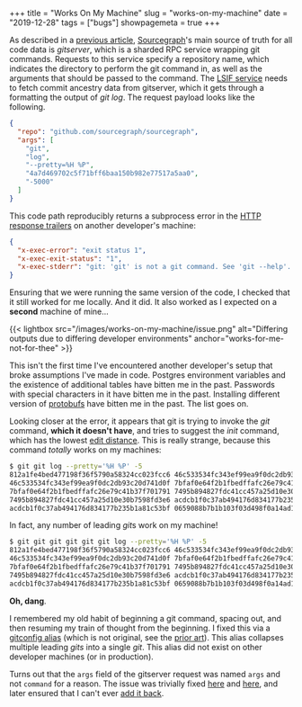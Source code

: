 +++
title = "Works On My Machine"
slug = "works-on-my-machine"
date = "2019-12-28"
tags = ["bugs"]
showpagemeta = true
+++

As described in a [previous article](http://eric-fritz.com/articles/subtle-circular-import-bug), [Sourcegraph](https://about.sourcegraph.com)'s main source of truth for all code data is *gitserver*, which is a sharded RPC service wrapping git commands. Requests to this service specify a repository name, which indicates the directory to perform the git command in, as well as the arguments that should be passed to the command. The [LSIF service](https://github.com/efritz/sourcegraph/blob/2f36af2a439722ac43fa05da6972e5ed4cf1fa76/lsif) needs to fetch commit ancestry data from gitserver, which it gets through a formatting the output of *git log*. The request payload looks like the following.

```json
{
  "repo": "github.com/sourcegraph/sourcegraph",
  "args": [
    "git",
    "log",
    "--pretty=%H %P",
    "4a7d469702c5f71bff6baa150b982e77517a5aa0",
    "-5000"
  ]
}
```

This code path reproducibly returns a subprocess error in the [HTTP response trailers](https://developer.mozilla.org/en-US/docs/Web/HTTP/Headers/Trailer) on another developer's machine:

```json
{
  "x-exec-error": "exit status 1",
  "x-exec-exit-status": "1",
  "x-exec-stderr": "git: 'git' is not a git command. See 'git --help'.  The most similar command is \tinit"
}
```

Ensuring that we were running the same version of the code, I checked that it still worked for me locally. And it did. It also worked as I expected on a **second** machine of mine...

{{< lightbox
  src="/images/works-on-my-machine/issue.png"
  alt="Differing outputs due to differing developer environments"
  anchor="works-for-me-not-for-thee" >}}

This isn't the first time I've encountered another developer's setup that broke assumptions I've made in code. Postgres environment variables and the existence of additional tables have bitten me in the past. Passwords with special characters in it have bitten me in the past. Installing different version of [protobufs](https://developers.google.com/protocol-buffers) have bitten me in the past. The list goes on.

Looking closer at the error, it appears that git is trying to invoke the *git* command, **which it doesn't have**, and tries to suggest the *init* command, which has the lowest [edit distance](https://en.wikipedia.org/wiki/Edit_distance). This is really strange, because this command *totally* works on my machines:

```bash
$ git git log --pretty='%H %P' -5
812a1fe4bed477198f36f5790a58324cc023fcc6 46c533534fc343ef99ea9f0dc2db93c20d741d0f
46c533534fc343ef99ea9f0dc2db93c20d741d0f 7bfaf0e64f2b1fbedffafc26e79c41b37f701791
7bfaf0e64f2b1fbedffafc26e79c41b37f701791 7495b894827fdc41cc457a25d10e30b7598fd3e6
7495b894827fdc41cc457a25d10e30b7598fd3e6 acdcb1f0c37ab494176d834177b235b1a81c53bf
acdcb1f0c37ab494176d834177b235b1a81c53bf 0659088b7b1b103f03d498f0a14ad1e57d95f80d
```

In fact, any number of leading *git*s work on my machine!

```bash
$ git git git git git git log --pretty='%H %P' -5
812a1fe4bed477198f36f5790a58324cc023fcc6 46c533534fc343ef99ea9f0dc2db93c20d741d0f
46c533534fc343ef99ea9f0dc2db93c20d741d0f 7bfaf0e64f2b1fbedffafc26e79c41b37f701791
7bfaf0e64f2b1fbedffafc26e79c41b37f701791 7495b894827fdc41cc457a25d10e30b7598fd3e6
7495b894827fdc41cc457a25d10e30b7598fd3e6 acdcb1f0c37ab494176d834177b235b1a81c53bf
acdcb1f0c37ab494176d834177b235b1a81c53bf 0659088b7b1b103f03d498f0a14ad1e57d95f80d
```

**Oh, dang**.

I remembered my old habit of beginning a git command, spacing out, and then resuming my train of thought from the beginning. I fixed this via a [gitconfig alias](https://github.com/efritz/dotfiles/blob/370c182d553071579f727353c533ce1a13ea00e9/git/gitconfig#L47) (which is not original, see the [prior art](https://github.com/denysdovhan/dotfiles/blob/47f10069cce6448b175921c7deeb0db1ed7e5a11/home/.gitconfig#L30)). This alias collapses multiple leading *gits* into a single *git*. This alias did not exist on other developer machines (or in production).

Turns out that the `args` field of the gitserver request was named `args` and not `command` for a reason. The issue was trivially fixed [here](https://github.com/efritz/sourcegraph/commit/6981238440f3c6177127c7be6d8f8b4d076edd14) and [here](https://github.com/efritz/sourcegraph/commit/91a0eed71b9a58eb9e15d42383ef2f4da3eaeb70), and later ensured that I can't ever [add it back](https://github.com/efritz/sourcegraph/commit/67adefcd5c73c41e681d170969aeb99c912373d3).
